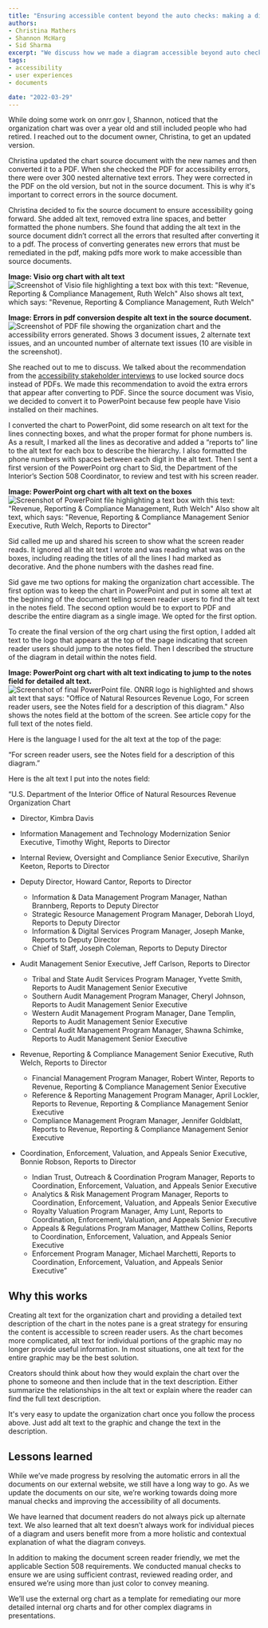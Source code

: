 ```yaml
---
title: "Ensuring accessible content beyond the auto checks: making a diagram screen reader friendly"
authors:
- Christina Mathers
- Shannon McHarg
- Sid Sharma
excerpt: "We discuss how we made a diagram accessible beyond auto check functionality by making it better for screen reader users."
tags:
- accessibility
- user experiences
- documents

date: "2022-03-29"
---
```


While doing some work on onrr.gov I, Shannon, noticed that the organization chart was over a year old and still included people who had retired. I reached out to the document owner, Christina, to get an updated version.

Christina updated the chart source document with the new names and then converted it to a PDF. When she checked the PDF for accessibility errors, there were over 300 nested alternative text errors. They were corrected in the PDF on the old version, but not in the source document. This is why it's important to correct errors in the source document.

Christina decided to fix the source document to ensure accessibility going forward. She added alt text, removed extra line spaces, and better formatted the phone numbers. She found that adding the alt text in the source document didn’t correct all the errors that resulted after converting it to a pdf. The process of converting generates new errors that must be remediated in the pdf, making pdfs more work to make accessible than source documents.

**Image: Visio org chart with alt text**
![Screenshot of Visio file highlighting a text box with this text: "Revenue, Reporting & Compliance Management, Ruth Welch" Also shows alt text, which says: "Revenue, Reporting & Compliance Management, Ruth Welch"](./Visio_Org_Chart.png)


**Image: Errors in pdf conversion despite alt text in the source document.**
![Screenshot of PDF file showing the organization chart and the accessibility errors generated. Shows 3 document issues, 2 alternate text issues, and an uncounted number of alternate text issues (10 are visible in the screenshot).](./PDF_Errors.png)


She reached out to me to discuss. We talked about the recommendation from the [accessibility stakeholder interviews](https://blog-nrrd.doi.gov/508-Study/) to use locked source docs instead of PDFs. We made this recommendation to avoid the extra errors that appear after converting to PDF. Since the source document was Visio, we decided to convert it to PowerPoint because few people have Visio installed on their machines.

I converted the chart to PowerPoint, did some research on alt text for the lines connecting boxes, and what the proper format for phone numbers is. As a result, I marked all the lines as decorative and added a “reports to” line to the alt text for each box to describe the hierarchy. I also formatted the phone numbers with spaces between each digit in the alt text. Then I sent a first version of the PowerPoint org chart to Sid, the Department of the Interior’s Section 508 Coordinator, to review and test with his screen reader.

**Image: PowerPoint org chart with alt text on the boxes**
![Screenshot of PowerPoint file highlighting a text box with this text: "Revenue, Reporting & Compliance Management, Ruth Welch" Also show alt text, which says: "Revenue, Reporting & Compliance Management Senior Executive, Ruth Welch, Reports to Director"](./OrgChart_V1_AltText.png)

Sid called me up and shared his screen to show what the screen reader reads. It ignored all the alt text I wrote and was reading what was on the boxes, including reading the titles of all the lines I had marked as decorative. And the phone numbers with the dashes read fine.

Sid gave me two options for making the organization chart accessible. The first option was to keep the chart in PowerPoint and put in some alt text at the beginning of the document telling screen reader users to find the alt text in the notes field. The second option would be to export to PDF and describe the entire diagram as a single image. We opted for the first option.

To create the final version of the org chart using the first option, I added alt text to the logo that appears at the top of the page indicating that screen reader users should jump to the notes field. Then I described the structure of the diagram in detail within the notes field.

**Image: PowerPoint org chart with alt text indicating to jump to the notes field for detailed alt text.**
![Screenshot of final PowerPoint file. ONRR logo is highlighted and shows alt text that says: "Office of Natural Resources Revenue Logo, For screen reader users, see the Notes field for a description of this diagram." Also shows the notes field at the bottom of the screen. See article copy for the full text of the notes field.](./OrgChart_Final.png)

Here is the language I used for the alt text at the top of the page:

“For screen reader users, see the Notes field for a description of this diagram.”

Here is the alt text I put into the notes field:

“U.S. Department of the Interior Office of Natural Resources Revenue Organization Chart
*	Director, Kimbra Davis
* Information Management and Technology Modernization Senior Executive, Timothy Wight, Reports to Director
* Internal Review, Oversight and Compliance Senior Executive, Sharilyn Keeton, Reports to Director
* Deputy Director, Howard Cantor, Reports to Director

  * Information & Data Management Program Manager, Nathan Brannberg, Reports to Deputy Director
  * Strategic Resource Management Program Manager, Deborah Lloyd, Reports to Deputy Director
  * Information & Digital Services Program Manager, Joseph Manke, Reports to Deputy Director
  * Chief of Staff, Joseph Coleman, Reports to Deputy Director

* Audit Management Senior Executive, Jeff Carlson, Reports to Director

  * Tribal and State Audit Services Program Manager, Yvette Smith, Reports to Audit Management Senior Executive
  * Southern Audit Management Program Manager, Cheryl Johnson, Reports to Audit Management Senior Executive
  * Western Audit Management Program Manager, Dane Templin, Reports to Audit Management Senior Executive
  * Central Audit Management Program Manager, Shawna Schimke, Reports to Audit Management Senior Executive

* Revenue, Reporting & Compliance Management Senior Executive, Ruth Welch, Reports to Director

  * Financial Management Program Manager, Robert Winter, Reports to Revenue, Reporting & Compliance Management Senior Executive
  * Reference & Reporting Management Program Manager, April Lockler, Reports to Revenue, Reporting & Compliance Management Senior Executive
  * Compliance Management Program Manager, Jennifer Goldblatt, Reports to Revenue, Reporting & Compliance Management Senior Executive

* Coordination, Enforcement, Valuation, and Appeals Senior Executive, Bonnie Robson, Reports to Director

  * Indian Trust, Outreach  & Coordination Program Manager, Reports to Coordination, Enforcement, Valuation, and Appeals Senior Executive
  * Analytics & Risk Management Program Manager, Reports to Coordination, Enforcement, Valuation, and Appeals Senior Executive
  * Royalty Valuation Program Manager, Amy Lunt, Reports to Coordination, Enforcement, Valuation, and Appeals Senior Executive
  * Appeals & Regulations Program Manager, Matthew Collins, Reports to Coordination, Enforcement, Valuation, and Appeals Senior Executive
  * Enforcement Program Manager, Michael Marchetti, Reports to Coordination, Enforcement, Valuation, and Appeals Senior Executive”

## Why this works
Creating alt text for the organization chart and providing a detailed text description of the chart in the notes pane is a great strategy for ensuring the content is accessible to screen reader users. As the chart becomes more complicated, alt text for individual portions of the graphic may no longer provide useful information. In most situations, one alt text for the entire graphic may be the best solution.

Creators should think about how they would explain the chart over the phone to someone and then include that in the text description. Either summarize the relationships in the alt text or explain where the reader can find the full text description.

It's very easy to update the organization chart once you follow the process above. Just add alt text to the graphic and change the text in the description.

## Lessons learned
While we’ve made progress by resolving the automatic errors in all the documents on our external website, we still have a long way to go. As we update the documents on our site, we’re working towards doing more manual checks and improving the accessibility of all documents.

We have learned that document readers do not always pick up alternate text. We also learned that alt text doesn’t always work for individual pieces of a diagram and users benefit more from a more holistic and contextual explanation of what the diagram conveys.

In addition to making the document screen reader friendly, we met the applicable Section 508 requirements. We conducted manual checks to ensure we are using sufficient contrast, reviewed reading order, and ensured we’re using more than just color to convey meaning.

We’ll use the external org chart as a template for remediating our more detailed internal org charts and for other complex diagrams in presentations.  
